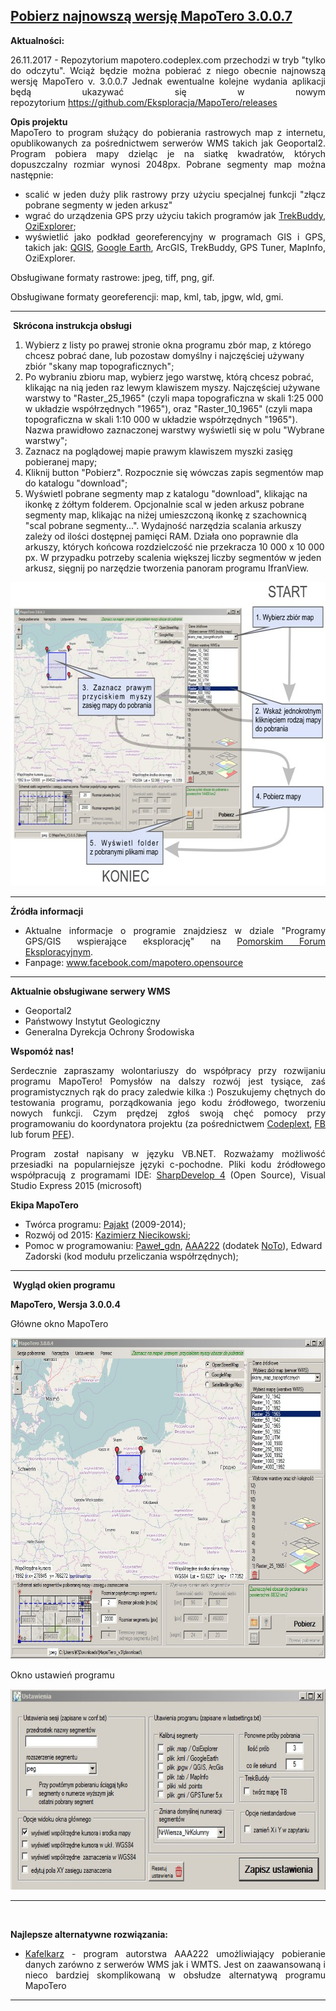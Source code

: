 
<h2><a href="https://github.com/Eksploracja/MapoTero/releases/tag/3.0.0.7" target="_blank">Pobierz najnowszą wersję MapoTero 3.0.0.7</a></h2>



<p style="text-align: justify;"><strong>Aktualności:<br /> </strong></p>
<p style="text-align: justify;">26.11.2017 - Repozytorium mapotero.codeplex.com przechodzi w tryb "tylko do odczytu". Wciąż będzie można pobierać z niego obecnie najnowszą wersję MapoTero v. 3.0.0.7 Jednak ewentualne kolejne wydania aplikacji będą ukazywać się&nbsp;w nowym repozytorium&nbsp;<a href="https://github.com/Eksploracja/MapoTero/releases" target="_blank">https://github.com/Eksploracja/MapoTero/releases</a></p>
<p style="text-align: justify;"><strong>Opis projektu</strong><br /> MapoTero to program służący do pobierania rastrowych map z internetu, opublikowanych za pośrednictwem serwer&oacute;w WMS takich jak Geoportal2. Program pobiera mapy dzieląc je na siatkę kwadrat&oacute;w, kt&oacute;rych dopuszczalny rozmiar wynosi 2048px. Pobrane segmenty map można następnie:</p>
<ul style="text-align: justify;">
<li>scalić w jeden duży plik rastrowy przy użyciu specjalnej funkcji "złącz pobrane segmenty w jeden arkusz"</li>
<li>wgrać do urządzenia GPS przy użyciu takich program&oacute;w jak <a href="http://www.trekbuddy.net/forum/index.php"> TrekBuddy</a>, <a href="http://www.oziexplorer.com/">OziExplorer</a>;</li>
<li>wyświetlić jako podkład georeferencyjny w programach GIS i GPS, takich jak: <a href="http://www.qgis.org/pl/site/"> QGIS</a>, <a href="http://www.google.pl/intl/pl/earth/" target="_blank">Google Earth</a>, ArcGIS, TrekBuddy, GPS Tuner, MapInfo, OziExplorer.</li>
</ul>
<p style="text-align: justify;">Obsługiwane formaty rastrowe: jpeg, tiff, png, gif.</p>
<p style="text-align: justify;">Obsługiwane formaty georeferencji: map, kml, tab, jpgw, wld, gmi.</p>
<hr />
<p style="text-align: justify;">&nbsp;<strong>Skr&oacute;cona instrukcja obsługi</strong></p>
<ol>
<li>Wybierz z listy po prawej stronie okna programu zb&oacute;r map, z kt&oacute;rego chcesz pobrać dane, lub pozostaw domyślny i najczęściej używany zbi&oacute;r "skany map topograficznych";</li>
<li>Po wybraniu zbioru map, wybierz jego warstwę, kt&oacute;rą chcesz pobrać, klikając na nią jeden raz lewym klawiszem myszy. Najczęściej używane warstwy to "Raster_25_1965" (czyli mapa topograficzna w skali 1:25 000 w układzie wsp&oacute;łrzędnych "1965"), oraz "Raster_10_1965" (czyli mapa topograficzna w skali 1:10 000 w układzie wsp&oacute;łrzędnych "1965"). Nazwa prawidłowo zaznaczonej warstwy wyświetli się w polu "Wybrane warstwy";</li>
<li>Zaznacz na poglądowej mapie prawym klawiszem myszki zasięg pobieranej mapy;</li>
<li>Kliknij button "Pobierz". Rozpocznie się w&oacute;wczas zapis segment&oacute;w map do katalogu "download";</li>
<li>Wyświetl pobrane segmenty map z katalogu "download", klikając na ikonkę z ż&oacute;łtym folderem. Opcjonalnie scal w jeden arkusz pobrane segmenty map, klikając na niżej umieszczoną ikonkę z szachownicą "scal pobrane segmenty...". Wydajność narzędzia scalania arkuszy zależy od ilości dostępnej pamięci RAM. Działa ono poprawnie dla arkuszy, kt&oacute;rych końcowa rozdzielczość nie przekracza 10 000 x 10 000 px. W przypadku potrzeby scalenia większej liczby segment&oacute;w w jeden arkusz, sięgnij po narzędzie tworzenia panoram programu IfranView.</li>
</ol>
<p><img src="https://github.com/Eksploracja/MapoTero/blob/master/instrukcja.jpg" alt="Uproszczona instrukcja obsługi" width="640" height="486" /></p>
<hr />
<p style="text-align: justify;"><strong>Źr&oacute;dła informacji</strong></p>
<ul style="text-align: justify;">
<li>Aktualne informacje o programie znajdziesz w dziale "Programy GPS/GIS wspierające eksplorację" na <a href="http://www.forum.eksploracja.pl/viewforum.php?f=205" target="_blank">Pomorskim Forum Eksploracyjnym</a>.</li>
<li>Fanpage: <a href="http://www.facebook.com/mapotero.opensource">www.facebook.com/mapotero.opensource</a></li>
</ul>
<hr />
<p style="text-align: justify;"><strong>Aktualnie obsługiwane serwery WMS</strong></p>
<ul>
<li>Geoportal2</li>
<li>Państwowy Instytut Geologiczny</li>
<li>Generalna Dyrekcja Ochrony Środowiska</li>
</ul>
<p style="text-align: justify;"><strong>Wspom&oacute;ż nas!</strong></p>
<p style="text-align: justify;">Serdecznie zapraszamy wolontariuszy do wsp&oacute;łpracy przy rozwijaniu programu MapoTero! Pomysł&oacute;w na dalszy rozw&oacute;j jest tysiące, zaś programistycznych rąk do pracy zaledwie kilka :) Poszukujemy chętnych do testowania programu, porządkowania jego kodu źr&oacute;dłowego, tworzeniu nowych funkcji. Czym prędzej zgłoś swoją chęć pomocy przy programowaniu do koordynatora projektu (za pośrednictwem <a href="https://www.codeplex.com/site/users/contact/mapotero?OriginalUrl=https%3a%2f%2fwww.codeplex.com%2fsite%2fusers%2fview%2fmapotero"> Codeplext</a>,&nbsp;<a href="http://www.facebook.com/mapotero.opensource" target="_blank">FB</a> lub forum <a href="http://www.forum.eksploracja.pl/viewforum.php?f=205" target="_blank">PFE</a>).</p>
<p style="text-align: justify;">Program został napisany w języku VB.NET. Rozważamy możliwość przesiadki na popularniejsze języki c-pochodne. Pliki kodu źr&oacute;dłowego wsp&oacute;łpracują z programami IDE:&nbsp;<a href="http://www.icsharpcode.net/OpenSource/SD/Download/#SharpDevelop4x" target="_blank">SharpDevelop 4</a> (Open Source), Visual Studio Express 2015 (microsoft)</p>
<p style="text-align: justify;"><strong>Ekipa MapoTero</strong></p>
<ul>
<li>Tw&oacute;rca programu: <a href="http://www.forum.eksploracja.pl/viewtopic.php?f=205&amp;t=15196" target="_blank"> Pajakt</a>&nbsp;(2009-2014);</li>
<li>Rozw&oacute;j od 2015: <a href="http://labgis.pl/" target="_blank">Kazimierz Niecikowski</a>;</li>
<li>Pomoc w programowaniu: <a href="http://www.forum.eksploracja.pl/memberlist.php?mode=viewprofile&amp;u=3289" target="_blank"> Paweł_gdn</a>, <a href="http://www.my-navia.pl/viewtopic.php?p=422691#422691" target="_blank"> AAA222</a>&nbsp;(dodatek <a href="http://www.forum.eksploracja.pl/viewtopic.php?f=205&amp;t=35039" target="_blank"> NoTo</a>), Edward Zadorski (kod modułu przeliczania wsp&oacute;łrzędnych);</li>
</ul>
<hr />
<p style="text-align: justify;">&nbsp;<strong>Wygląd okien programu</strong></p>
<p style="text-align: justify;"><strong>MapoTero, Wersja 3.0.0.4<br /> </strong></p>
<p style="text-align: justify;">Gł&oacute;wne okno MapoTero</p>
<p style="text-align: justify;"><img src="https://github.com/Eksploracja/MapoTero/blob/master/przod.jpg" alt="Gł&oacute;wne okno programu" width="640" height="514" /></p>
<p style="text-align: justify;">Okno ustawień programu</p>
<p style="text-align: justify;"><img src="https://github.com/Eksploracja/MapoTero/blob/master/tyl.jpg" alt="okno ustawień" width="640" height="321" /></p>
<hr />
<p style="text-align: justify;">&nbsp;</p>
<p style="text-align: justify;"><strong>Najlepsze alternatywne rozwiązania:</strong></p>
<ul style="text-align: justify;">
<li><a href="http://www.my-navia.pl/viewtopic.php?p=422691#422691" target="_blank">Kafelkarz</a>&nbsp;- program autorstwa AAA222 umożliwiający pobieranie danych zar&oacute;wno z serwer&oacute;w WMS jak i WMTS. Jest on zaawansowaną i nieco bardziej skomplikowaną w obsłudze alternatywą programu MapoTero</li>
</ul>
<hr />
<p style="text-align: justify;">&nbsp;</p>
